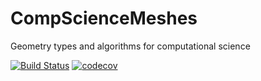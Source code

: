 # CompScienceMeshes

Geometry types and algorithms for computational science

[![Build Status](https://travis-ci.org/krcools/CompScienceMeshes.jl.svg?branch=master)](https://travis-ci.org/krcools/CompScienceMeshes.jl)
[![codecov](https://codecov.io/gh/krcools/CompScienceMeshes.jl/branch/master/graph/badge.svg)](https://codecov.io/gh/krcools/CompScienceMeshes.jl)
